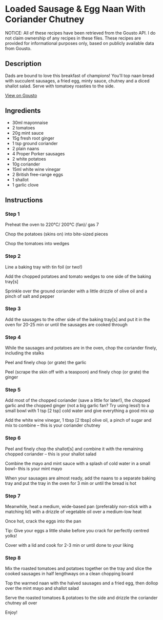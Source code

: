# Loaded Sausage & Egg Naan With Coriander Chutney

NOTICE: All of these recipes have been retrieved from the Gousto API. I do not claim ownership of any recipes in these files. These recipes are provided for informational purposes only, based on publicly available data from Gousto.

## Description

Dads are bound to love this breakfast of champions! You'll top naan bread with succulent sausages, a fried egg, minty sauce, chutney and a diced shallot salad. Serve with tomatoey roasties to the side. 

[View on Gousto](https://www.gousto.co.uk/recipes/cookbook/loaded-sausage-egg-naan-with-coriander-chutney)

## Ingredients

- 30ml mayonnaise
- 2 tomatoes
- 20g mint sauce
- 15g fresh root ginger
- 1 tsp ground coriander
- 2 plain naans
- 4 Proper Porker sausages
- 2 white potatoes
- 10g coriander
- 15ml white wine vinegar
- 2 British free-range eggs
- 1 shallot
- 1 garlic clove

## Instructions


### Step 1

Preheat the oven to 220°C/ 200°C (fan)/ gas 7

Chop the potatoes (skins on) into bite-sized pieces

Chop the tomatoes into wedges


### Step 2

Line a baking tray with tin foil (or two!)

Add the chopped potatoes and tomato wedges to one side of the baking tray<span class="text-danger">[s]</span>

Sprinkle over the ground coriander with a little drizzle of olive oil and a pinch of salt and pepper


### Step 3

Add the sausages to the other side of the baking tray<span class="text-danger">[s]</span> and put it in the oven for 20-25 min or until the sausages are cooked through


### Step 4

While the sausages and potatoes are in the oven, chop the coriander finely, including the stalks

Peel and finely chop (or grate) the garlic

Peel (scrape the skin off with a teaspoon) and finely chop (or grate) the ginger


### Step 5

Add most of the chopped coriander (save a little for later!), the chopped garlic and the chopped ginger (not a big garlic fan? Try using less!) to a small bowl with 1 tsp <span class="text-danger">[2 tsp]</span> cold water and give everything a good mix up

Add the white wine vinegar, 1 tbsp<span class="text-danger"> [2 tbsp]</span> olive oil, a pinch of sugar and mix to combine – this is your coriander chutney


### Step 6

Peel and finely chop the shallot<span class="text-danger">[s] </span>and combine it with the remaining chopped coriander – this is your shallot salad

Combine the mayo and mint sauce with a splash of cold water in a small bowl– this is your mint mayo

When your sausages are almost ready, add the naans to a separate baking tray and put the tray in the oven for 3 min or until the bread is hot


### Step 7

Meanwhile, heat a medium, wide-based pan (preferably non-stick with a matching lid) with a drizzle of vegetable oil over a medium-low heat

Once hot, crack the eggs into the pan

Tip: Give your eggs a little shake before you crack for perfectly centred yolks!

Cover with a lid and cook for 2-3 min or until done to your liking

### Step 8

Mix the roasted tomatoes and potatoes together on the tray and slice the cooked sausages in half lengthways on a clean chopping board

Top the warmed naan with the halved sausages and a fried egg, then dollop over the mint mayo and shallot salad

Serve the roasted tomatoes & potatoes to the side and drizzle the coriander chutney all over

Enjoy!


